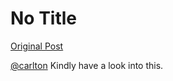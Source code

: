 # No Title

[Original Post](https://discourse.onlinedegree.iitm.ac.in/t/167471/3)

<p><a class="mention" href="/u/carlton">@carlton</a> Kindly have a look into this.</p>